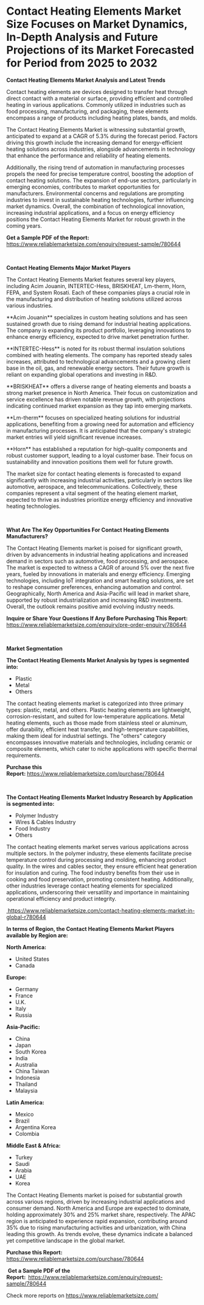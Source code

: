 <p><h1>Contact Heating Elements Market Size Focuses on Market Dynamics, In-Depth Analysis and Future Projections of its Market Forecasted for Period from 2025 to 2032</h1></p><p><strong>Contact Heating Elements Market Analysis and Latest Trends</strong></p>
<p><p>Contact heating elements are devices designed to transfer heat through direct contact with a material or surface, providing efficient and controlled heating in various applications. Commonly utilized in industries such as food processing, manufacturing, and packaging, these elements encompass a range of products including heating plates, bands, and molds.</p><p>The Contact Heating Elements Market is witnessing substantial growth, anticipated to expand at a CAGR of 5.3% during the forecast period. Factors driving this growth include the increasing demand for energy-efficient heating solutions across industries, alongside advancements in technology that enhance the performance and reliability of heating elements. </p><p>Additionally, the rising trend of automation in manufacturing processes propels the need for precise temperature control, boosting the adoption of contact heating solutions. The expansion of end-use sectors, particularly in emerging economies, contributes to market opportunities for manufacturers. Environmental concerns and regulations are prompting industries to invest in sustainable heating technologies, further influencing market dynamics. Overall, the combination of technological innovation, increasing industrial applications, and a focus on energy efficiency positions the Contact Heating Elements Market for robust growth in the coming years.</p></p>
<p><strong>Get a Sample PDF of the Report:&nbsp;</strong> <a href="https://www.reliablemarketsize.com/enquiry/request-sample/780644?utm_campaign=3226&utm_medium=2&utm_source=Github&utm_content=ia&utm_term=26032025&utm_id=contact-heating-elements">https://www.reliablemarketsize.com/enquiry/request-sample/780644</a></p>
<p>&nbsp;</p>
<p><strong>Contact Heating Elements Major Market Players</strong></p>
<p><p>The Contact Heating Elements Market features several key players, including Acim Jouanin, INTERTEC-Hess, BRISKHEAT, Lm-therm, Horn, FEPA, and System Rosati. Each of these companies plays a crucial role in the manufacturing and distribution of heating solutions utilized across various industries.</p><p>**Acim Jouanin** specializes in custom heating solutions and has seen sustained growth due to rising demand for industrial heating applications. The company is expanding its product portfolio, leveraging innovations to enhance energy efficiency, expected to drive market penetration further.</p><p>**INTERTEC-Hess** is noted for its robust thermal insulation solutions combined with heating elements. The company has reported steady sales increases, attributed to technological advancements and a growing client base in the oil, gas, and renewable energy sectors. Their future growth is reliant on expanding global operations and investing in R&D.</p><p>**BRISKHEAT** offers a diverse range of heating elements and boasts a strong market presence in North America. Their focus on customization and service excellence has driven notable revenue growth, with projections indicating continued market expansion as they tap into emerging markets.</p><p>**Lm-therm** focuses on specialized heating solutions for industrial applications, benefiting from a growing need for automation and efficiency in manufacturing processes. It is anticipated that the company's strategic market entries will yield significant revenue increases.</p><p>**Horn** has established a reputation for high-quality components and robust customer support, leading to a loyal customer base. Their focus on sustainability and innovation positions them well for future growth.</p><p>The market size for contact heating elements is forecasted to expand significantly with increasing industrial activities, particularly in sectors like automotive, aerospace, and telecommunications. Collectively, these companies represent a vital segment of the heating element market, expected to thrive as industries prioritize energy efficiency and innovative heating technologies.</p></p>
<p>&nbsp;</p>
<p><strong>What Are The Key Opportunities For Contact Heating Elements Manufacturers?</strong></p>
<p><p>The Contact Heating Elements market is poised for significant growth, driven by advancements in industrial heating applications and increased demand in sectors such as automotive, food processing, and aerospace. The market is expected to witness a CAGR of around 5% over the next five years, fueled by innovations in materials and energy efficiency. Emerging technologies, including IoT integration and smart heating solutions, are set to reshape consumer preferences, enhancing automation and control. Geographically, North America and Asia-Pacific will lead in market share, supported by robust industrialization and increasing R&D investments. Overall, the outlook remains positive amid evolving industry needs.</p></p>
<p><strong>Inquire or Share Your Questions If Any Before Purchasing This Report:</strong> <a href="https://www.reliablemarketsize.com/enquiry/pre-order-enquiry/780644?utm_campaign=3226&utm_medium=2&utm_source=Github&utm_content=ia&utm_term=26032025&utm_id=contact-heating-elements">https://www.reliablemarketsize.com/enquiry/pre-order-enquiry/780644</a></p>
<p>&nbsp;</p>
<p><strong>Market Segmentation</strong></p>
<p><strong>The Contact Heating Elements Market Analysis by types is segmented into:</strong></p>
<p><ul><li>Plastic</li><li>Metal</li><li>Others</li></ul></p>
<p><p>The contact heating elements market is categorized into three primary types: plastic, metal, and others. Plastic heating elements are lightweight, corrosion-resistant, and suited for low-temperature applications. Metal heating elements, such as those made from stainless steel or aluminum, offer durability, efficient heat transfer, and high-temperature capabilities, making them ideal for industrial settings. The "others" category encompasses innovative materials and technologies, including ceramic or composite elements, which cater to niche applications with specific thermal requirements.</p></p>
<p><strong>Purchase this Report:&nbsp;</strong><a href="https://www.reliablemarketsize.com/purchase/780644?utm_campaign=3226&utm_medium=2&utm_source=Github&utm_content=ia&utm_term=26032025&utm_id=contact-heating-elements">https://www.reliablemarketsize.com/purchase/780644</a></p>
<p>&nbsp;</p>
<p><strong>The Contact Heating Elements Market Industry Research by Application is segmented into:</strong></p>
<p><ul><li>Polymer Industry</li><li>Wires & Cables Industry</li><li>Food Industry</li><li>Others</li></ul></p>
<p><p>The contact heating elements market serves various applications across multiple sectors. In the polymer industry, these elements facilitate precise temperature control during processing and molding, enhancing product quality. In the wires and cables sector, they ensure efficient heat generation for insulation and curing. The food industry benefits from their use in cooking and food preservation, promoting consistent heating. Additionally, other industries leverage contact heating elements for specialized applications, underscoring their versatility and importance in maintaining operational efficiency and product integrity.</p></p>
<p><a href="https://www.reliablemarketsize.com/contact-heating-elements-market-in-global-r780644?utm_campaign=3226&utm_medium=2&utm_source=Github&utm_content=ia&utm_term=26032025&utm_id=contact-heating-elements">&nbsp;https://www.reliablemarketsize.com/contact-heating-elements-market-in-global-r780644</a></p>
<p><strong>In terms of Region, the Contact Heating Elements Market Players available by Region are:</strong></p>
<p>
    <p> <strong> North America: </strong>
        <ul>
            <li>United States</li>
            <li>Canada</li>
        </ul>
        </p> 
    <p> <strong> Europe: </strong>
        <ul>
            <li>Germany</li>
            <li>France</li>
            <li>U.K.</li>
            <li>Italy</li>
            <li>Russia</li>
        </ul>
        </p> 
    <p> <strong> Asia-Pacific: </strong>
        <ul>
            <li>China</li>
            <li>Japan</li>
            <li>South Korea</li>
            <li>India</li>
            <li>Australia</li>
            <li>China Taiwan</li>
            <li>Indonesia</li>
            <li>Thailand</li>
            <li>Malaysia</li>
        </ul>
        </p> 
    <p> <strong> Latin America: </strong>
        <ul>
            <li>Mexico</li>
            <li>Brazil</li>
            <li>Argentina Korea</li>
            <li>Colombia</li>
        </ul>
        </p> 
    <p> <strong> Middle East & Africa: </strong>
        <ul>
            <li>Turkey</li>
            <li>Saudi</li>
            <li>Arabia</li>
            <li>UAE</li>
            <li>Korea</li>
        </ul>
    </p>
    </p>
<p><p>The Contact Heating Elements market is poised for substantial growth across various regions, driven by increasing industrial applications and consumer demand. North America and Europe are expected to dominate, holding approximately 30% and 25% market share, respectively. The APAC region is anticipated to experience rapid expansion, contributing around 35% due to rising manufacturing activities and urbanization, with China leading this growth. As trends evolve, these dynamics indicate a balanced yet competitive landscape in the global market.</p></p>
<p><strong>Purchase this Report: </strong><a href="https://www.reliablemarketsize.com/purchase/780644?utm_campaign=3226&utm_medium=2&utm_source=Github&utm_content=ia&utm_term=26032025&utm_id=contact-heating-elements">https://www.reliablemarketsize.com/purchase/780644</a></p>
<p>&nbsp;<strong>Get a Sample PDF of the Report:&nbsp;&nbsp;</strong><a href="https://www.reliablemarketsize.com/enquiry/request-sample/780644?utm_campaign=3226&utm_medium=2&utm_source=Github&utm_content=ia&utm_term=26032025&utm_id=contact-heating-elements">https://www.reliablemarketsize.com/enquiry/request-sample/780644</a></p>
<p><strong></strong></p>
<p>Check more reports on <a href="https://www.reliablemarketsize.com/?utm_campaign=3226&utm_medium=2&utm_source=Github&utm_content=ia&utm_term=26032025&utm_id=contact-heating-elements">https://www.reliablemarketsize.com/</a></p>